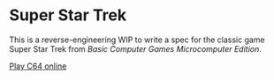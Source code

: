 # Super Star Trek

This is a reverse-engineering WIP to write a spec for the classic game
Super Star Trek from _Basic Computer Games Microcomputer Edition_.

[Play C64 online](https://c64online.com/c64-games/super-star-trek/)

